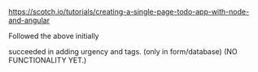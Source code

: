 https://scotch.io/tutorials/creating-a-single-page-todo-app-with-node-and-angular

Followed the above initially

succeeded in adding urgency and tags. (only in form/database) (NO FUNCTIONALITY YET.)
